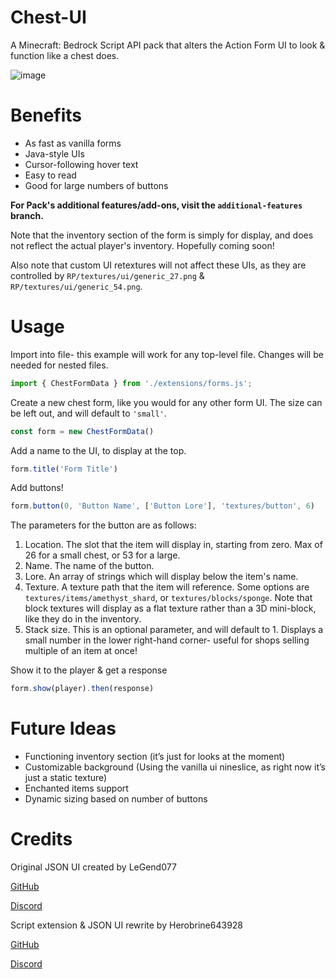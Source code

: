 # Chest-UI

A Minecraft: Bedrock Script API pack that alters the Action Form UI to look & function like a chest does.

![image](https://github.com/Herobrine643928/Chest-UI/assets/94234093/c7e1d4a6-8a86-4de6-95c4-40df88958ad3)

# Benefits

- As fast as vanilla forms
- Java-style UIs
- Cursor-following hover text
- Easy to read
- Good for large numbers of buttons

**For Pack's additional features/add-ons, visit the `additional-features` branch.**

Note that the inventory section of the form is simply for display, and does not reflect the actual player's inventory. Hopefully coming soon!

Also note that custom UI retextures will not affect these UIs, as they are controlled by `RP/textures/ui/generic_27.png` & `RP/textures/ui/generic_54.png`.

# Usage
Import into file- this example will work for any top-level file. Changes will be needed for nested files.
```js
import { ChestFormData } from './extensions/forms.js';
```

Create a new chest form, like you would for any other form UI. The size can be left out, and will default to `'small'`.
```js
const form = new ChestFormData()
```

Add a name to the UI, to display at the top.
```js
form.title('Form Title')
```
Add buttons!
```js
form.button(0, 'Button Name', ['Button Lore'], 'textures/button', 6)
```
The parameters for the button are as follows:
1. Location. The slot that the item will display in, starting from zero. Max of 26 for a small chest, or 53 for a large.
2. Name. The name of the button.
3. Lore. An array of strings which will display below the item's name.
4. Texture. A texture path that the item will reference. Some options are `textures/items/amethyst_shard`, or `textures/blocks/sponge`. Note that block textures will display as a flat texture rather than a 3D mini-block, like they do in the inventory.
5. Stack size. This is an optional parameter, and will default to 1. Displays a small number in the lower right-hand corner- useful for shops selling multiple of an item at once!

Show it to the player & get a response
```js
form.show(player).then(response)
```

# Future Ideas

- Functioning inventory section (it’s just for looks at the moment)
- Customizable background (Using the vanilla ui nineslice, as right now it’s just a static texture)
- Enchanted items support
- Dynamic sizing based on number of buttons

# Credits

Original JSON UI created by LeGend077

[GitHub](https://github.com/LeGend077)

[Discord](https://discord.com/users/695712100072292482)

Script extension & JSON UI rewrite by Herobrine643928

[GitHub](https://github.com/Herobrine643928)

[Discord](https://discord.com/users/330740982117302283)
